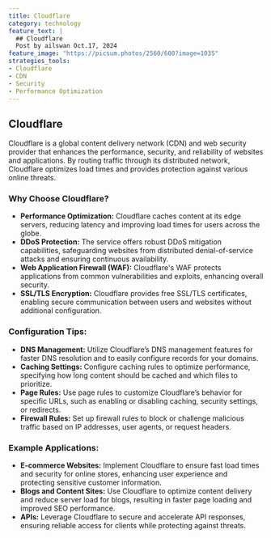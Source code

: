 ```yaml
---
title: Cloudflare
category: technology
feature_text: |
  ## Cloudflare
  Post by ailswan Oct.17, 2024
feature_image: "https://picsum.photos/2560/600?image=1035"
strategies_tools:
- Cloudflare
- CDN
- Security
- Performance Optimization
---
```

## Cloudflare
Cloudflare is a global content delivery network (CDN) and web security provider that enhances the performance, security, and reliability of websites and applications. By routing traffic through its distributed network, Cloudflare optimizes load times and provides protection against various online threats.

### Why Choose Cloudflare?
- **Performance Optimization:** Cloudflare caches content at its edge servers, reducing latency and improving load times for users across the globe.
- **DDoS Protection:** The service offers robust DDoS mitigation capabilities, safeguarding websites from distributed denial-of-service attacks and ensuring continuous availability.
- **Web Application Firewall (WAF):** Cloudflare's WAF protects applications from common vulnerabilities and exploits, enhancing overall security.
- **SSL/TLS Encryption:** Cloudflare provides free SSL/TLS certificates, enabling secure communication between users and websites without additional configuration.

### Configuration Tips:
- **DNS Management:** Utilize Cloudflare’s DNS management features for faster DNS resolution and to easily configure records for your domains.
- **Caching Settings:** Configure caching rules to optimize performance, specifying how long content should be cached and which files to prioritize.
- **Page Rules:** Use page rules to customize Cloudflare’s behavior for specific URLs, such as enabling or disabling caching, security settings, or redirects.
- **Firewall Rules:** Set up firewall rules to block or challenge malicious traffic based on IP addresses, user agents, or request headers.

### Example Applications:
- **E-commerce Websites:** Implement Cloudflare to ensure fast load times and security for online stores, enhancing user experience and protecting sensitive customer information.
- **Blogs and Content Sites:** Use Cloudflare to optimize content delivery and reduce server load for blogs, resulting in faster page loading and improved SEO performance.
- **APIs:** Leverage Cloudflare to secure and accelerate API responses, ensuring reliable access for clients while protecting against threats.

